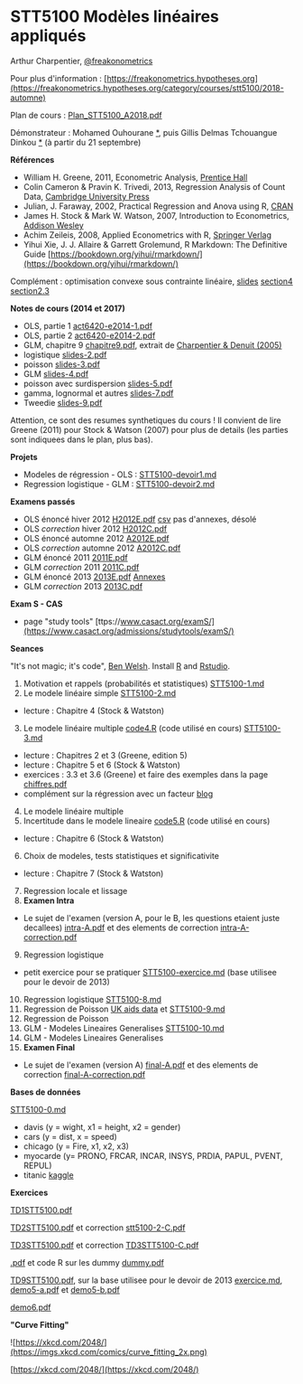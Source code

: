 # STT5100 Modèles linéaires appliqués

Arthur Charpentier, [@freakonometrics](https://twitter.com/freakonometrics)

Pour plus d'information : [https://freakonometrics.hypotheses.org](https://freakonometrics.hypotheses.org/category/courses/stt5100/2018-automne)

Plan de cours : [Plan_STT5100_A2018.pdf](https://github.com/freakonometrics/STT5100/raw/master/archives/A2018/Plan_STT5100_A2018.pdf)

Démonstrateur : Mohamed Ouhourane [*](https://www-s.uqam.ca/cgi-bin/regis/trcpV2.pl?nom=ouhourane&prenom=mohamed), puis Gillis Delmas Tchouangue Dinkou [*](https://www-s.uqam.ca/cgi-bin/regis/trcpV2.pl?nom=tchouangue%20dinkou&prenom=gillis%20delmas) (à partir du 21 septembre)

**Références** 
* William H. Greene, 2011, Econometric Analysis, [Prentice Hall](http://www.prenhall.com/greene/)
* Colin Cameron & Pravin K. Trivedi, 2013, Regression Analysis of Count Data, [Cambridge University Press](http://faculty.econ.ucdavis.edu/faculty/cameron/racd/count.html)
* Julian, J. Faraway, 2002, Practical Regression and Anova using R, [CRAN](https://cran.r-project.org/doc/contrib/Faraway-PRA.pdf)
* James H. Stock & Mark W. Watson, 2007, Introduction to Econometrics, [Addison Wesley](https://www.pearson.com/us/higher-education/product/Stock-Introduction-to-Econometrics-3rd-Edition/9780138009007.html)
* Achim Zeileis, 2008, Applied Econometrics with R, [Springer Verlag](https://eeecon.uibk.ac.at/~zeileis/teaching/AER/index.html)
* Yihui Xie, J. J. Allaire & Garrett Grolemund, R Markdown: The Definitive Guide [https://bookdown.org/yihui/rmarkdown/](https://bookdown.org/yihui/rmarkdown/)

Complément : optimisation convexe sous contrainte linéaire, [slides](www.parisschoolofeconomics.com/grenet-julien/TD/Annexe1.pdf#section.4) [section4](www.parisschoolofeconomics.com/grenet-julien/TD/Annexe1.pdf#section.4) [section2.3](https://www.math.sciences.univ-nantes.fr/~guillope/l3-osc/osc.pdf#section2.3) 

**Notes de cours (2014 et 2017)**
*  OLS, partie 1 [act6420-e2014-1.pdf](https://github.com/freakonometrics/STT5100/raw/master/archives/A2018/act6420-e2014-1.pdf)
*  OLS, partie 2 [act6420-e2014-2.pdf](https://github.com/freakonometrics/STT5100/STT5100/raw/master/archives/A2018/act6420-e2014-2.pdf)
*  GLM, chapitre 9 [chapitre9.pdf](https://github.com/freakonometrics/STT5100/STT5100/raw/master/archives/A2018/chapitre9.pdf), extrait de [Charpentier & Denuit (2005)](https://freakonometrics.hypotheses.org/files/2018/11/ASSNVT1.pdf)
*  logistique [slides-2.pdf](https://github.com/freakonometrics/STT5100/STT5100/raw/master/archives/A2018/slides-ensae-2017-2.pdf)
*  poisson [slides-3.pdf](https://github.com/freakonometrics/STT5100/STT5100/raw/master/archives/A2018/slides-ensae-2017-3.pdf)
*  GLM [slides-4.pdf](https://github.com/freakonometrics/STT5100/STT5100/raw/master/archives/A2018/slides-ensae-2017-4.pdf)
*  poisson avec surdispersion [slides-5.pdf](https://github.com/freakonometrics/STT5100/STT5100/raw/master/archives/A2018/slides-ensae-2017-5.pdf)
*  gamma, lognormal et autres [slides-7.pdf](https://github.com/freakonometrics/STT5100/STT5100/raw/master/archives/A2018/slides-ensae-2017-7.pdf)
*  Tweedie [slides-9.pdf](https://github.com/freakonometrics/STT5100/STT5100/raw/master/archives/A2018/slides-ensae-2017-9.pdf)

Attention, ce sont des resumes synthetiques du cours ! Il convient de lire Greene (2011) pour Stock & Watson (2007) pour plus de details (les parties sont indiquees dans le plan, plus bas).

**Projets**
* Modeles de régression - OLS : [STT5100-devoir1.md](https://github.com/freakonometrics/STT5100/blob/STT5100/master/archives/A2018/STT5100-devoir1.md)
* Regression logistique - GLM : [STT5100-devoir2.md](https://github.com/freakonometrics/STT5100/blob/master/archives/A2018/STT5100-devoir2.md)

**Examens passés**
* OLS énoncé hiver 2012 [H2012E.pdf](https://github.com/freakonometrics/STT5100/raw/master/archives/A2018/act6410-h2012-enonce.pdf) [csv](http://freakonometrics.blog.free.fr/public/data/basket-exam-v2.csv) pas d'annexes, désolé
* OLS _correction_ hiver 2012 [H2012C.pdf](https://github.com/freakonometrics/STT5100/raw/master/archives/A2018/act6410-h2012-correc.pdf)
* OLS énoncé automne 2012 [A2012E.pdf](https://github.com/freakonometrics/STT5100/rawmaster/archives/A2018/act6410-a2012-enonce.pdf)
* OLS _correction_ automne 2012 [A2012C.pdf](https://github.com/freakonometrics/STT5100/raw/master/archives/A2018/act6410-a2012-correc.pdf)
* GLM énoncé 2011 [2011E.pdf](https://github.com/freakonometrics/STT5100/raw/master/archives/A2018/act2040-2011-enonce.pdf)
* GLM _correction_ 2011 [2011C.pdf](https://github.com/freakonometrics/STT5100/master/archives/A2018/act2040-2011-correc.pdf)
* GLM énoncé 2013 [2013E.pdf](https://github.com/freakonometrics/STT5100/master/archives/A2018/act2040-2013-enonce.pdf) [Annexes](https://f-origin.hypotheses.org/wp-content/blogs.dir/253/files/2013/03/EXAMEN-INTRA-annexe-2040-H2013.pdf)
* GLM _correction_ 2013 [2013C.pdf](https://github.com/freakonometrics/STT5100/master/archives/A2018/act2040-2013-correc.pdf)

**Exam S - CAS**
* page "study tools" [ttps://www.casact.org/examS/](https://www.casact.org/admissions/studytools/examS/)

**Seances**

"It's not magic; it's code", [Ben Welsh](https://source.opennews.org/articles/how-we-found-new-patterns-la-homeless-arrest/).
Install [R](https://cran.r-project.org/) and [Rstudio](https://www.rstudio.com/products/rstudio/download/). 

1. Motivation et rappels (probabilités et statistiques) [STT5100-1.md](https://github.com/freakonometrics/STT5100/blob/master/archives/A2018/STT5100-1.md)
2. Le modele linéaire simple [STT5100-2.md](https://github.com/freakonometrics/STT5100/blob/master/archives/A2018/STT5100-2.md)
- lecture : Chapitre 4 (Stock & Watston)
3. Le modele linéaire multiple [code4.R](https://github.com/freakonometrics/STT5100/blob/master/archives/A2018/code4.R) (code utilisé en cours) [STT5100-3.md](https://github.com/freakonometrics/STT5100/blob/master/archives/A2018/STT5100-3.md)
- lecture : Chapitres 2 et 3 (Greene, edition 5)
- lecture : Chapitre  5 et 6 (Stock & Watston)
- exercices : 3.3 et 3.6 (Greene) et faire des exemples dans la page [chiffres.pdf](https://github.com/freakonometrics/STT5100/raw/master/archives/A2018/STT5100_donnees_chiffres.pdf)
- complément sur la régression avec un facteur [blog](https://freakonometrics.hypotheses.org/55142)
4. Le modele linéaire multiple
5. Incertitude dans le modele lineaire [code5.R](https://github.com/freakonometrics/STT5100/blob/master/archives/A2018/code5.R) (code utilisé en cours) 
- lecture : Chapitre  6 (Stock & Watston)
6. Choix de modeles, tests statistiques et significativite
- lecture : Chapitre  7 (Stock & Watston)
7. Regression locale et lissage
8. **Examen Intra**
- Le sujet de l'examen (version A, pour le B, les questions etaient juste decallees) [intra-A.pdf](https://github.com/freakonometrics/STT5100/raw/master/archives/A2018/Exam_STT5100_Aut_2018_intra-A.pdf) et des elements de correction [intra-A-correction.pdf](https://github.com/freakonometrics/STT5100/raw/master/archives/A2018/Exam_STT5100_Aut_2018_intra-A-correction.pdf)
9. Regression logistique
- petit exercice pour se pratiquer [STT5100-exercice.md](https://github.com/freakonometrics/STT5100/blob/master/archives/A2018/STT5100-exercice.md) (base utilisee pour le devoir de 2013)
10. Regression logistique [STT5100-8.md](https://github.com/freakonometrics/STT5100/blob/master/archives/A2018/STT5100-8.md)
11. Regression de Poisson [UK aids data](https://rdrr.io/cran/apc/man/data.aids.html) et [STT5100-9.md](https://github.com/freakonometrics/STT5100/blob/master/archives/A2018/STT5100-9.md)
12. Regression de Poisson 
13. GLM - Modeles Lineaires Generalises [STT5100-10.md](https://github.com/freakonometrics/STT5100/blob/master/archives/A2018/STT5100-10.md)
14. GLM - Modeles Lineaires Generalises
15. **Examen Final**
- Le sujet de l'examen (version A) [final-A.pdf](https://github.com/freakonometrics/STT5100/raw/master/archives/A2018/Examen_STT5100_Aut_2018_final.pdf) et des elements de correction [final-A-correction.pdf](https://github.com/freakonometrics/STT5100/raw/master/archives/A2018/Examen_STT5100_Aut_2018_final-correction.pdf)

**Bases de données**

[STT5100-0.md](https://github.com/freakonometrics/STT5100/blob/master/archives/A2018/STT5100-0.md)

* davis (y = wight, x1 = height, x2 = gender)
* cars (y = dist, x = speed)
* chicago (y = Fire, x1, x2, x3)
* myocarde (y= PRONO, FRCAR, INCAR, INSYS, PRDIA, PAPUL, PVENT, REPUL)
* titanic [kaggle](https://www.kaggle.com/c/titanic/data)

**Exercices**

[TD1STT5100.pdf](https://github.com/freakonometrics/STT5100/blob/master/archives/A2018/TD1STT5100.pdf)

[TD2STT5100.pdf](https://github.com/freakonometrics/STT5100/blob/master/archives/A2018/TD2STT5100.pdf) et correction [stt5100-2-C.pdf](https://github.com/freakonometrics/STT5100/blob/master/archives/A2018/tt5100-2-C.pdf)

[TD3STT5100.pdf](https://github.com/freakonometrics/STT5100/blob/master/archives/A2018/TD3STT5100.pdf) et correction [TD3STT5100-C.pdf](https://github.com/freakonometrics/STT5100/blob/master/archives/A2018/TD3STT5100-C.pdf)

[.pdf](https://github.com/freakonometrics/STT5100/blob/master/archives/A2018/Demo-19-oct.pdf) et code R sur les dummy [dummy.pdf](https://github.com/freakonometrics/STT5100/blob/master/archives/A2018/dummy-19-oct.pdf)

[TD9STT5100.pdf](https://github.com/freakonometrics/STT5100/blob/master/archives/A2018/serie4.pdf), sur la base utilisee pour le devoir de 2013 [exercice.md](https://github.com/freakonometrics/STT5100/blob/master/archives/A2018/STT5100-exercice.md), 
[demo5-a.pdf](https://github.com/freakonometrics/STT5100/blob/master/archives/A2018/demo5-a.pdf) et [demo5-b.pdf](https://github.com/freakonometrics/STT5100/blob/master/archives/A2018/Demo5-b.pdf)

[demo6.pdf](https://github.com/freakonometrics/STT5100/blob/master/archives/A2018/demo6.pdf)

**"Curve Fitting"**

![https://xkcd.com/2048/](https://imgs.xkcd.com/comics/curve_fitting_2x.png)

[https://xkcd.com/2048/](https://xkcd.com/2048/)

